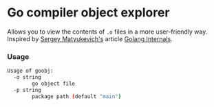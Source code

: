 # Go compiler object explorer

Allows you to view the contents of `.o` files in a more user-friendly way. Inspired by [Sergey Matyukevich's](https://github.com/s-matyukevich)
article [Golang Internals](https://blog.altoros.com/golang-internals-part-3-the-linker-and-object-files.html).

### Usage

```bash
Usage of goobj:
  -o string
    	go object file
  -p string
    	package path (default "main")
```

